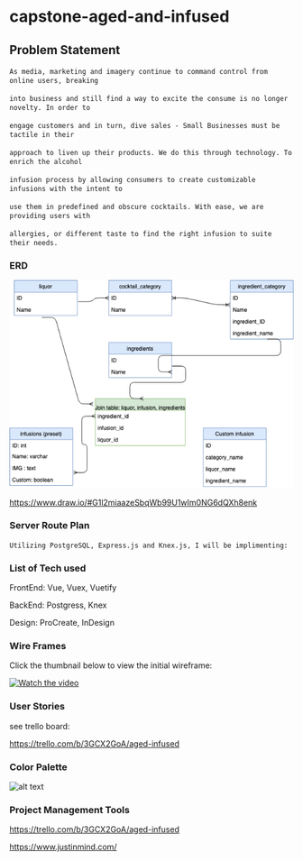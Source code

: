 # capstone-aged-and-infused

## Problem Statement

	As media, marketing and imagery continue to command control from online users, breaking 
	
	into business and still find a way to excite the consume is no longer novelty. In order to 
	
	engage customers and in turn, dive sales - Small Businesses must be tactile in their 
	
	approach to liven up their products. We do this through technology. To enrich the alcohol 
	
	infusion process by allowing consumers to create customizable infusions with the intent to 
	
	use them in predefined and obscure cocktails. With ease, we are providing users with 
	
	allergies, or different taste to find the right infusion to suite their needs.



### ERD 
![alt text](https://github.com/Mstapleton22/capstone-aged-and-infused/blob/master/aged%20and%20infused.png?raw=true "ERD")

https://www.draw.io/#G1l2miaazeSbqWb99U1wIm0NG6dQXh8enk


### Server Route Plan

```
Utilizing PostgreSQL, Express.js and Knex.js, I will be implimenting:

```

### List of Tech used
FrontEnd: Vue, Vuex, Vuetify

BackEnd: Postgress, Knex

Design: ProCreate, InDesign


### Wire Frames
Click the thumbnail below to view the initial wireframe:


[![Watch the video](https://i.ytimg.com/vi/nGJvzOBgFOg/1.jpg "target=_blank")](https://youtu.be/nGJvzOBgFOg)

### User Stories
see trello board:


https://trello.com/b/3GCX2GoA/aged-infused

### Color Palette 
![alt text](https://coolors.co/export/png/492d1d-1f1a16-ad5e34-303d4a-ffffff "Color Scheme")

### Project Management Tools
https://trello.com/b/3GCX2GoA/aged-infused

https://www.justinmind.com/
